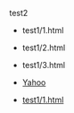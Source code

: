 test2

- test1/1.html
- test1/2.html
- test1/3.html

- [Yahoo](https://yahoo.co.jp/)
- [test1/1.html](test1/1.html)
